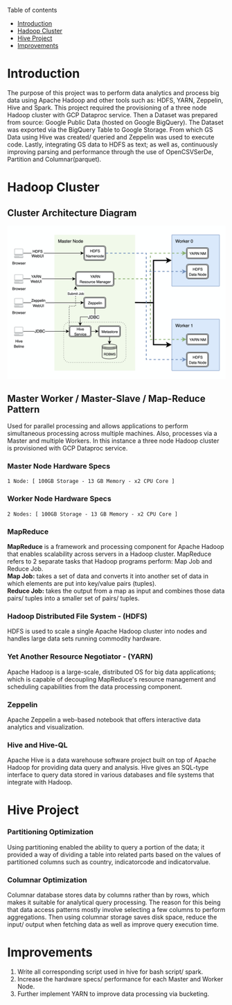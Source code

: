 Table of contents
* [Introduction](#Introduction)
* [Hadoop Cluster](#hadoop-cluster)
* [Hive Project](#hive-project)
* [Improvements](#Improvements)


# Introduction
The purpose of this project was to perform data analytics and process big data using Apache Hadoop and other tools such as: HDFS, YARN, Zeppelin, Hive and Spark. This project required the provisioning of a three node Hadoop cluster with GCP Dataproc service. Then a Dataset was prepared from source: Google Public Data (hosted on Google BigQuery). The Dataset was exported via the BigQuery Table to Google Storage. From which GS Data using Hive was created/ queried and Zeppelin was used to execute code. Lastly, integrating GS data to HDFS as text; as well as, continuously improving parsing and performance through the use of OpenCSVSerDe, Partition and Columnar(parquet).


# Hadoop Cluster


## Cluster Architecture Diagram
![clusterDiagram](assets/cluster_architecture.png)


## Master Worker / Master-Slave / Map-Reduce Pattern
Used for parallel processing and allows applications to perform simultaneous processing across multiple machines. 
Also, processes via a Master and multiple Workers. In this instance a three node Hadoop cluster is provisioned with GCP Dataproc service.


### Master Node Hardware Specs
```
1 Node: [ 100GB Storage - 13 GB Memory - x2 CPU Core ]
```

### Worker Node Hardware Specs
```
2 Nodes: [ 100GB Storage - 13 GB Memory - x2 CPU Core ]
```


### MapReduce

**MapReduce** is a framework and processing component for Apache Hadoop that enables scalability across servers in a Hadoop cluster. MapReduce refers to 2 separate tasks that Hadoop programs perform: Map Job and Reduce Job. </br> 
**Map Job:** takes a set of data and converts it into another set of data in which elements are put into key/value pairs (tuples). </br>
**Reduce Job:** takes the output from a map as input and combines those data pairs/ tuples into a smaller set of pairs/ tuples. </br>


### Hadoop Distributed File System - (HDFS)
HDFS is used to scale a single Apache Hadoop cluster into nodes and handles large data sets running commodity hardware.


### Yet Another Resource Negotiator - (YARN) 
Apache Hadoop is a large-scale, distributed OS for big data applications; which is capable of decoupling MapReduce's resource management and scheduling capabilities from the data processing component.


### Zeppelin
Apache Zeppelin a web-based notebook that offers interactive data analytics and visualization.


### Hive and Hive-QL
Apache Hive is a data warehouse software project built on top of Apache Hadoop for providing data query and analysis. 
Hive gives an SQL-type interface to query data stored in various databases and file systems that integrate with Hadoop.



# Hive Project

### Partitioning Optimization

Using partitioning enabled the ability to query a portion of the data; it provided a way of dividing a table into related parts based on the values of partitioned columns such as country, indicatorcode and indicatorvalue. 


### Columnar Optimization

Columnar database stores data by columns rather than by rows, which makes it suitable for analytical query processing. 
The reason for this being that data access patterns mostly involve selecting a few columns to perform aggregations. Then using columnar storage saves disk space, reduce the input/ output when fetching data as well as improve query execution time.


# Improvements
1. Write all corresponding script used in hive for bash script/ spark.
2. Increase the hardware specs/ performance for each Master and Worker Node.
3. Further implement YARN to improve data processing via bucketing. 
